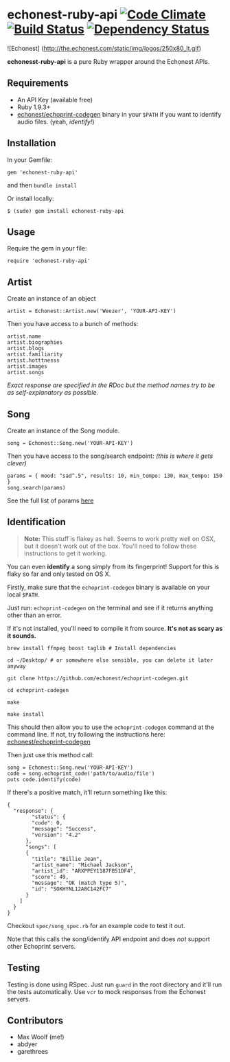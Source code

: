 # echonest-ruby-api [![Code Climate](https://codeclimate.com/github/maxehmookau/echonest-ruby-api.png)](https://codeclimate.com/github/maxehmookau/echonest-ruby-api) [![Build Status](https://travis-ci.org/maxehmookau/echonest-ruby-api.png)](https://travis-ci.org/maxehmookau/echonest-ruby-api) [![Dependency Status](https://gemnasium.com/maxehmookau/echonest-ruby-api.png)](https://gemnasium.com/maxehmookau/echonest-ruby-api)


![Echonest] (http://the.echonest.com/static/img/logos/250x80_lt.gif)

**echonesst-ruby-api** is a pure Ruby wrapper around the Echonest APIs. 

## Requirements
* An API Key (available free)
* Ruby 1.9.3+
* [echonest/echoprint-codegen](https://github.com/echonest/echoprint-codegen) binary in your `$PATH` if you want to identify audio files. (yeah, *identify!*)

## Installation

In your Gemfile:

    gem 'echonest-ruby-api'
    
and then `bundle install`

Or install locally:

    $ (sudo) gem install echonest-ruby-api


## Usage

Require the gem in your file:

    require 'echonest-ruby-api'

## Artist

Create an instance of an object

    artist = Echonest::Artist.new('Weezer', 'YOUR-API-KEY')

Then you have access to a bunch of methods:

    artist.name
    artist.biographies
    artist.blogs
    artist.familiarity
    artist.hotttnesss
    artist.images
    artist.songs
    
*Exact response are specified in the RDoc  but the method names try to be as self-explanatory as possible.*

## Song

Create an instance of the Song module.

    song = Echonest::Song.new('YOUR-API-KEY')

Then you have access to the song/search endpoint:
*(this is where it gets clever)*

    params = { mood: "sad^.5", results: 10, min_tempo: 130, max_tempo: 150 }
    song.search(params)

See the full list of params [here](http://developer.echonest.com/docs/v4/song.html#search)

## Identification

> **Note:** This stuff is flakey as hell. Seems to work pretty well on OSX, but it doesn't work out of the box. You'll need to follow these instructions to get it working.

You can even **identify** a song simply from its fingerprint! Support for this is flaky so far and only tested on OS X.

Firstly, make sure that the `echoprint-codegen` binary is available on your local `$PATH`. 
    
Just run: `echoprint-codegen` on the terminal and see if it returns anything other than an error.
    
If it's not installed, you'll need to compile it from source. **It's not as scary as it sounds.**


    brew install ffmpeg boost taglib # Install dependencies
    
    cd ~/Desktop/ # or somewhere else sensible, you can delete it later anyway
    
    git clone https://github.com/echonest/echoprint-codegen.git
    
    cd echoprint-codegen
    
    make
    
    make install
    
This should then allow you to use the `echoprint-codegen` command at the command line. If not, try following the instructions here: [echonest/echoprint-codegen](https://github.com/echonest/echoprint-codegen)

Then just use this method call:

    song = Echonest::Song.new('YOUR-API-KEY')
    code = song.echoprint_code('path/to/audio/file')
    puts code.identify(code)

If there's a positive match, it'll return something like this:

    {
      "response": {
            "status": {
            "code": 0,
            "message": "Success",
            "version": "4.2"
          },
          "songs": [
          {
            "title": "Billie Jean",
            "artist_name": "Michael Jackson",
            "artist_id": "ARXPPEY1187FB51DF4",
            "score": 49,
            "message": "OK (match type 5)",
            "id": "SOKHYNL12A8C142FC7"
          }
        ]
      }
    }

Checkout `spec/song_spec.rb` for an example code to test it out. 

Note that this calls the song/identify API endpoint and does *not* support other Echoprint servers.

## Testing

Testing is done using RSpec. Just run `guard` in the root directory and it'll run the tests automatically. Use `vcr` to mock responses from the Echonest servers.

## Contributors

* Max Woolf (me!)
* abdyer
* garethrees
